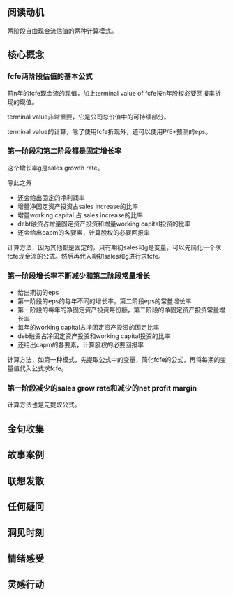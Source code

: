 ## 阅读动机

两阶段自由现金流估值的两种计算模式。

## 核心概念

### fcfe两阶段估值的基本公式

前n年的fcfe现金流的现值，加上terminal value of fcfe按n年股权必要回报率折现的现值。

terminal value非常重要，它是公司总价值中的可持续部分。

terminal value的计算，除了使用fcfe折现外，还可以使用P/E*预测的eps。

### 第一阶段和第二阶段都是固定增长率
这个增长率g是sales growth rate。

除此之外
- 还会给出固定的净利润率
- 增量净固定资产投资占sales increase的比率
- 增量working capital 占 sales increase的比率
- debt融资占增量固定资产投资和增量working capital投资的比率
- 还会给出capm的各要素，计算股权的必要回报率

计算方法，因为其他都是固定的，只有期初sales和g是变量，可以先简化一个求fcfe现金流的公式。然后再代入期初sales和g进行求fcfe。

### 第一阶段增长率不断减少和第二阶段常量增长

- 给出期初的eps
- 第一阶段的eps的每年不同的增长率，第二阶段eps的常量增长率
- 第一阶段的每年的净固定资产投资每份额，第二阶段的净固定资产投资常量增长率
- 每年的working capital占净固定资产投资的固定比率
- deb融资占净固定资产投资和working capital投资的比率
- 还给出capm的各要素，计算股权的必要回报率

计算方法，如第一种模式，先提取公式中的变量，简化fcfe的公式，再将每期的变量值代入公式求fcfe。

### 第一阶段减少的sales grow rate和减少的net profit margin

计算方法也是先提取公式。


## 金句收集

## 故事案例

## 联想发散

## 任何疑问

## 洞见时刻

## 情绪感受

## 灵感行动